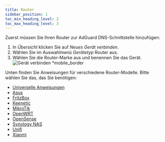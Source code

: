 ```yaml
---
title: Router
sidebar_position: 1
toc_min_heading_level: 2
toc_max_heading_level: 3
---
```


Zuerst müssen Sie Ihren Router zur AdGuard DNS-Schnittstelle hinzufügen:

1. In _Übersicht_ klicken Sie auf _Neues Gerät verbinden_.
2. Wählen Sie im Auswahlmenü _Gerätetyp_ Router aus.
3. Wählen Sie die Router-Marke aus und benennen Sie das Gerät.
    ![Gerät verbinden \*mobile_border](https://cdn.adtidy.org/content/kb/dns/private/new_dns/connect/choose_router.png)

Unten finden Sie Anweisungen für verschiedene Router-Modelle. Bitte wählen Sie das, das Sie benötigen:

- [Universelle Anweisungen](/private-dns/connect-devices/routers/universal.md)
- [Asus](/private-dns/connect-devices/routers/asus.md)
- [FritzBox](/private-dns/connect-devices/routers/fritzbox.md)
- [Keenetic](/private-dns/connect-devices/routers/keenetic.md)
- [MikroTik](/private-dns/connect-devices/routers/mikrotik.md)
- [OpenWRT](/private-dns/connect-devices/routers/openwrt.md)
- [OpenSense](/private-dns/connect-devices/routers/opnsense.md)
- [Synology NAS](/private-dns/connect-devices/routers/synology-nas.md)
- [Unifi](/private-dns/connect-devices/routers/unifi.md)
- [Xiaomi](/private-dns/connect-devices/routers/xiaomi.md)
